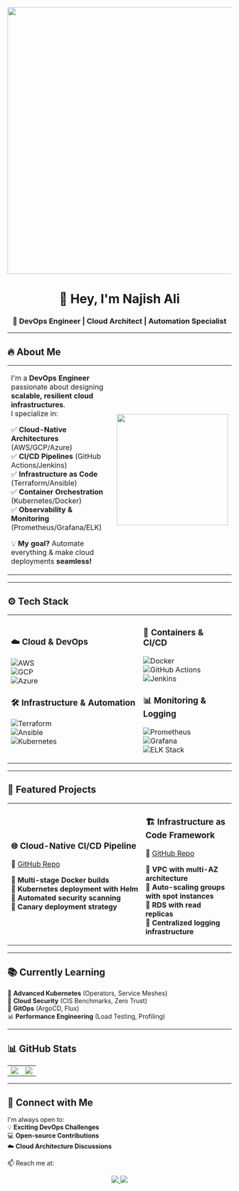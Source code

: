 <!-- Banner GIF -->
<p align="center">
  <img src="https://github.com/Anmol-Baranwal/Cool-GIFs-For-GitHub/assets/74038190/127d79d7-e59d-4aa8-bd18-63b89c666d95" width="600">
</p>

<h1 align="center">👋 Hey, I'm Najish Ali</h1>
<h3 align="center">🚀 DevOps Engineer | Cloud Architect | Automation Specialist</h3>

---

## 🔥 About Me  
<table>
<tr>
<td width="55%">
  
I'm a **DevOps Engineer** passionate about designing **scalable, resilient cloud infrastructures**.  
I specialize in:

✅ **Cloud-Native Architectures** (AWS/GCP/Azure)  
✅ **CI/CD Pipelines** (GitHub Actions/Jenkins)  
✅ **Infrastructure as Code** (Terraform/Ansible)  
✅ **Container Orchestration** (Kubernetes/Docker)  
✅ **Observability & Monitoring** (Prometheus/Grafana/ELK)

💡 **My goal?** Automate everything & make cloud deployments **seamless!**  

</td>
<td width="45%" align="center">
  <img src="https://media.giphy.com/media/Ll22OhMLAlVDb8UQWe/giphy.gif" width="250">
</td>

</table>

---

## ⚙️ Tech Stack  
<table>
<tr>
<td width="59%">

### ☁️ **Cloud & DevOps**
![AWS](https://img.shields.io/badge/AWS-FF9900?style=for-the-badge&logo=amazonaws&logoColor=white)  
![GCP](https://img.shields.io/badge/GCP-4285F4?style=for-the-badge&logo=google-cloud&logoColor=white)  
![Azure](https://img.shields.io/badge/Azure-0089D6?style=for-the-badge&logo=microsoft-azure&logoColor=white)  

### 🛠 **Infrastructure & Automation**
![Terraform](https://img.shields.io/badge/Terraform-7B42BC?style=for-the-badge&logo=terraform&logoColor=white)  
![Ansible](https://img.shields.io/badge/Ansible-EE0000?style=for-the-badge&logo=ansible&logoColor=white)  
![Kubernetes](https://img.shields.io/badge/Kubernetes-326CE5?style=for-the-badge&logo=kubernetes&logoColor=white)  

</td>
<td width="60%">

### 🐳 **Containers & CI/CD**
![Docker](https://img.shields.io/badge/Docker-2496ED?style=for-the-badge&logo=docker&logoColor=white)  
![GitHub Actions](https://img.shields.io/badge/GitHub_Actions-2088FF?style=for-the-badge&logo=github-actions&logoColor=white)  
![Jenkins](https://img.shields.io/badge/Jenkins-D24939?style=for-the-badge&logo=jenkins&logoColor=white)  

### 📊 **Monitoring & Logging**
![Prometheus](https://img.shields.io/badge/Prometheus-E6522C?style=for-the-badge&logo=prometheus&logoColor=white)  
![Grafana](https://img.shields.io/badge/Grafana-F46800?style=for-the-badge&logo=grafana&logoColor=white)  
![ELK Stack](https://img.shields.io/badge/ELK-005571?style=for-the-badge&logo=elastic&logoColor=white)  

</td>
</tr>
</table>

---

## 🚀 Featured Projects  
<table>
<tr>
<td width="60%">

### 🌐 **Cloud-Native CI/CD Pipeline**  
🔗 [GitHub Repo](https://github.com/N176/nodejs-cicd-pipeline)  

🔹 **Multi-stage Docker builds**  
🔹 **Kubernetes deployment with Helm**  
🔹 **Automated security scanning**  
🔹 **Canary deployment strategy**  

</td>
<td width="60%">

### 🏗 **Infrastructure as Code Framework**  
🔗 [GitHub Repo](https://github.com/N176/Two-Tier-Flaskapp)  

🔹 **VPC with multi-AZ architecture**  
🔹 **Auto-scaling groups with spot instances**  
🔹 **RDS with read replicas**  
🔹 **Centralized logging infrastructure**  

</td>
</tr>
</table>

---

## 📚 Currently Learning  
🚀 **Advanced Kubernetes** (Operators, Service Meshes)  
🔐 **Cloud Security** (CIS Benchmarks, Zero Trust)  
🎯 **GitOps** (ArgoCD, Flux)  
📊 **Performance Engineering** (Load Testing, Profiling)  

---

## 📊 GitHub Stats  
<table>
<tr>
<td width="50%">
  <img src="https://github-readme-stats.vercel.app/api?username=Najish-Ali&show_icons=true&theme=radical">
</td>
<td width="60%">
  <img src="https://github-readme-stats.vercel.app/api/top-langs/?username=Najish-Ali&layout=compact&theme=nightowl">
</td>
</tr>
</table>

---

## 🤝 Connect with Me  
I'm always open to:  
💡 **Exciting DevOps Challenges**  
💻 **Open-source Contributions**  
☁️ **Cloud Architecture Discussions**  

📫 Reach me at:  
<p align="center">
  <a href="https://www.linkedin.com/in/sayyed-najish-ali-7b09a0257">
    <img src="https://img.shields.io/badge/LinkedIn-0A66C2?style=for-the-badge&logo=linkedin&logoColor=white">
  </a>
  <a href="mailto:sayyednajishali@gmail.com">
    <img src="https://img.shields.io/badge/Email-EA4335?style=for-the-badge&logo=gmail&logoColor=white">
  </a>
</p>
